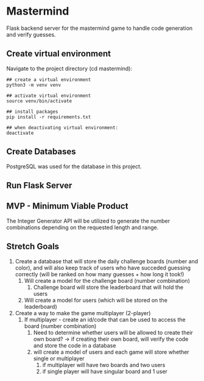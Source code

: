 # Mastermind

Flask backend server for the mastermind game to handle code generation and verify guesses. 

## Create virtual environment
Navigate to the project directory (cd mastermind): 
```console 
## create a virtual environment
python3 -m venv venv

## activate virtual environment
source venv/bin/activate 

## install packages
pip install -r requirements.txt

## when deactivating virtual environment: 
deactivate
```

## Create Databases
PostgreSQL was used for the database in this project. 


## Run Flask Server 


## MVP - Minimum Viable Product 
The Integer Generator API will be utilized to generate the number combinations depending on the requested length and range. 

## Stretch Goals 
1. Create a database that will store the daily challenge boards (number and color), and will also keep track of users who have succeded guessing correctly (will be ranked on how many guesses + how long it took!)
   1. Will create a model for the challenge board (number combination)
      1. Challenge board will store the leaderboard that will hold the users
   2. Will create a model for users (which will be stored on the leaderboard)
2. Create a way to make the game multiplayer (2-player)
   1. If multiplayer - create an id/code that can be used to access the board (number combination)
      1. Need to determine whether users will be allowed to create their own board? -> if creating their own board, will verify the code and store the code in a database 
      2. will create a model of users and each game will store whether single or multiplayer 
         1. if multiplayer will have two boards and two users 
         2. if single player will have singular board and 1 user
